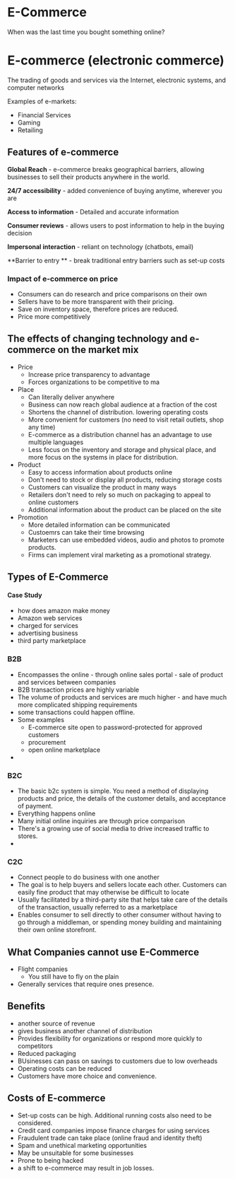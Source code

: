 # E-Commerce


When was the last time you bought something online?


# E-commerce (electronic commerce)
The trading of goods and services via the Internet, electronic systems, and computer networks

Examples of e-markets: 
 - Financial Services
 - Gaming
 - Retailing



## Features of e-commerce

**Global Reach** - e-commerce breaks geographical barriers, allowing businesses to sell their products anywhere in the world.

**24/7 accessibility** - added convenience of buying anytime, wherever you are

**Access to information** - Detailed and accurate information

**Consumer reviews** - allows users to post information to help in the buying decision

**Impersonal interaction** - reliant on technology (chatbots, email)

**Barrier to entry ** - break traditional entry barriers such as set-up costs


### Impact of e-commerce on price

 - Consumers can do research and price comparisons on their own
 - Sellers have to be more transparent with their pricing.
 - Save on inventory space, therefore prices are reduced.
 - Price more competitively 


## The effects of changing technology and e-commerce on the market mix

 - Price
	 - Increase price transparency to advantage
	 - Forces organizations to be competitive to ma
 - Place
	 - Can literally deliver anywhere
	 - Business can now reach global audience at a fraction of the cost
	 - Shortens the channel of distribution. lowering operating costs
	 - More convenient for customers (no need to visit retail outlets, shop any time)
	 - E-commerce as a distribution channel has an advantage to use multiple languages
	 - Less focus on the inventory and storage and physical place, and more focus on the systems in place for distribution.
 - Product
	 - Easy to access information about products online
	 - Don't need to stock or display all products, reducing storage costs
	 - Customers can visualize the product in many ways
	 - Retailers don't need to rely so much on packaging to appeal to online customers
	 - Additional information about the product can be placed on the site
 - Promotion
	 - More detailed information can be communicated 
	 - Custoemrs can take their time browsing
	 - Marketers can use embedded videos, audio and photos to promote products.
	 - Firms can implement viral marketing as a promotional strategy.
	

## Types of E-Commerce

#### Case Study
 - how does amazon make money
 - Amazon web services
 - charged for services
 - advertising business
 - third party marketplace

### B2B
- Encompasses the online - through online sales portal - sale of product and services between companies
- B2B transaction prices are highly variable
- The volume of products and services are much higher - and have much more complicated shipping requirements
- some transactions could happen offline.
- Some examples
	- E-commerce site open to password-protected for approved customers
	- procurement
	- open online marketplace
- 

### B2C
 - The basic b2c system is simple. You need a method of displaying products and price, the details of the customer details, and acceptance of payment. 
 - Everything happens online
 - Many initial online inquiries are through price comparison
 - There's a growing use of social media to drive increased traffic to stores.
 - 

### C2C
 - Connect people to do business with one another
 - The goal is to help buyers and sellers locate each other. Customers can easily fine product that may otherwise be difficult to locate
 - Usually facilitated by a third-party site that helps take care of the details of the transaction, usually referred to as a marketplace
 - Enables consumer to sell directly to other consumer without having to go through a middleman, or spending money building and maintaining their own online storefront.




## What Companies cannot use E-Commerce
 - Flight companies
	 - You still have to fly on the plain
 - Generally services that require ones presence.




## Benefits 
 - another source of revenue
 - gives business another channel of distribution
 - Provides flexibility for organizations or respond more quickly to competitors
 - Reduced packaging
 - BUsinesses can pass on savings to customers due to low overheads
 - Operating costs can be reduced
 - Customers have more choice and convenience.


## Costs of E-commerce
 - Set-up costs can be high. Additional running costs also need to be considered.
 - Credit card companies impose finance charges for using services
 - Fraudulent trade can take place (online fraud and identity theft)
 - Spam and unethical marketing opportunities
 - May be unsuitable for some businesses
 - Prone to being hacked
 - a shift to e-commerce may result in job losses.
